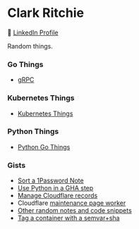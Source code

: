 # Clark Ritchie

:page_facing_up: [LinkedIn Profile](https://www.linkedin.com/in/clarkritchie)

Random things.

### Go Things
- [gRPC](https://github.com/clarkritchie/basic-go-things/tree/main/grpc)

### Kubernetes Things
- [Kubernetes Things](https://github.com/clarkritchie/k8s-things)

### Python Things
- [Python Go Things](https://github.com/clarkritchie/python-go-things)

### Gists
- [Sort a 1Password Note](https://gist.github.com/clarkritchie/1e223f3cd3657cd00722be52f4249c1a)
- [Use Python in a GHA step](https://gist.github.com/clarkritchie/a347d3fe9c72f47d9ece95f4dda38536)
- [Manage Cloudflare records](https://gist.github.com/clarkritchie/f518f5f7a8fb889f9fa9f87e7574cbe4)
- Cloudflare [maintenance page worker](https://gist.github.com/clarkritchie/31aa63566ac388332cb2a6275a40396d)
- [Other random notes and code snippets](https://gist.github.com/clarkritchie)
- [Tag a container with a semvar+sha](https://gist.github.com/clarkritchie/600297e23a05a629664bfbff20d03b51)
